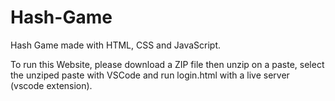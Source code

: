 # Hash-Game
Hash Game made with HTML, CSS and JavaScript.

To run this Website, please download a ZIP file then unzip on a paste, select the unziped paste with VSCode and run login.html with a live server (vscode extension).
